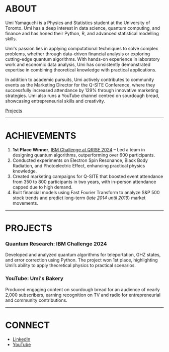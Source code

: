 # ABOUT  
Umi Yamaguchi is a Physics and Statistics student at the University of Toronto. Umi has a deep interest in data science, quantum computing, and finance and has honed their Python, R, and advanced statistical modelling skills.  

Umi's passion lies in applying computational techniques to solve complex problems, whether through data-driven financial analysis or exploring cutting-edge quantum algorithms. With hands-on experience in laboratory work and economic data analysis, Umi has consistently demonstrated expertise in combining theoretical knowledge with practical applications.  

In addition to academic pursuits, Umi actively contributes to community events as the Marketing Director for the Q-SITE Conference, where they successfully increased attendance by 129% through innovative marketing strategies. Umi also runs a YouTube channel centred on sourdough bread, showcasing entrepreneurial skills and creativity.  

[Projects](projects.md)

---

# ACHIEVEMENTS  
1. **1st Place Winner**, [IBM Challenge at QRISE 2024](https://www.quantumcoalition.io/challenges) – Led a team in designing quantum algorithms, outperforming over 600 participants.  
2. Conducted experiments on Electron Spin Resonance, Black Body Radiation, and Photoelectric Effect, enhancing practical physics knowledge.  
3. Created marketing campaigns for Q-SITE that boosted event attendance from 350 to 800 participants in two years, with in-person attendance capped due to high demand.
4. Built financial models using Fast Fourier Transform to analyze S&P 500 stock trends and predict long-term (_late 2014 until 2019_) market movements.  

---

# PROJECTS  
### Quantum Research: IBM Challenge 2024  
Developed and analyzed quantum algorithms for teleportation, GHZ states, and error correction using Python. The project won 1st place, highlighting Umi’s ability to apply theoretical physics to practical scenarios. 

### YouTube: Umi's Bakery  
Produced engaging content on sourdough bread for an audience of nearly 2,000 subscribers, earning recognition on TV and radio for entrepreneurial and community contributions.  

---

# CONNECT  
- [LinkedIn](https://www.linkedin.com/in/umi-yamaguchi/)  
- [YouTube](https://www.youtube.com/@UmisBakery)  
